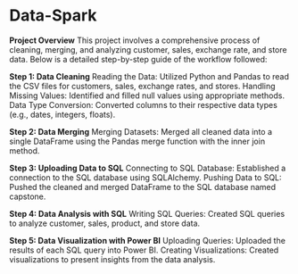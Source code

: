 # Data-Spark
**Project Overview**
This project involves a comprehensive process of cleaning, merging, and analyzing customer, sales, exchange rate, and store data. Below is a detailed step-by-step guide of the workflow followed:

**Step 1: Data Cleaning**
Reading the Data:
Utilized Python and Pandas to read the CSV files for customers, sales, exchange rates, and stores.
Handling Missing Values:
Identified and filled null values using appropriate methods.
Data Type Conversion:
Converted columns to their respective data types (e.g., dates, integers, floats).


**Step 2: Data Merging**
Merging Datasets:
Merged all cleaned data into a single DataFrame using the Pandas merge function with the inner join method.


**Step 3: Uploading Data to SQL**
Connecting to SQL Database:
Established a connection to the SQL database using SQLAlchemy.
Pushing Data to SQL:
Pushed the cleaned and merged DataFrame to the SQL database named capstone.


**Step 4: Data Analysis with SQL**
Writing SQL Queries:
Created SQL queries to analyze customer, sales, product, and store data.


**Step 5: Data Visualization with Power BI**
Uploading Queries:
Uploaded the results of each SQL query into Power BI.
Creating Visualizations:
Created visualizations to present insights from the data analysis.
